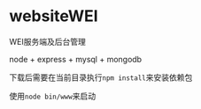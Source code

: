 # websiteWEI
WEI服务端及后台管理

node + express + mysql + mongodb

下载后需要在当前目录执行`npm install`来安装依赖包

使用`node bin/www`来启动
